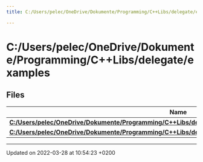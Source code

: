 ```yaml
---
title: C:/Users/pelec/OneDrive/Dokumente/Programming/C++Libs/delegate/examples

---
```


# C:/Users/pelec/OneDrive/Dokumente/Programming/C++Libs/delegate/examples



## Files

| Name           |
| -------------- |
| **[C:/Users/pelec/OneDrive/Dokumente/Programming/C++Libs/delegate/examples/delegate_example.cpp](delegate__example_8cpp.md#file-delegate-example.cpp)**  |
| **[C:/Users/pelec/OneDrive/Dokumente/Programming/C++Libs/delegate/examples/multicast_delegate_example.cpp](multicast__delegate__example_8cpp.md#file-multicast-delegate-example.cpp)**  |






-------------------------------

Updated on 2022-03-28 at 10:54:23 +0200
